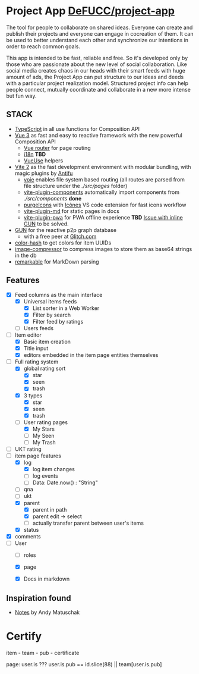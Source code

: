 # Project App [DeFUCC/project-app](https://github.com/DeFUCC/project-app)

The tool for people to collaborate on shared ideas. Everyone can create and publish their projects and everyone can engage in cocreation of them. It can be used to better understand each other and synchronize our intentions in order to reach common goals.

This app is intended to be fast, reliable and free. So it's developed only by those who are passionate about the new level of social collaboration. Like social media creates chaos in our heads with their smart feeds with huge amount of ads, the Project App can put structure to our ideas and deeds with a particular project realization model. Structured project info can help people connect, mutually coordinate and collaborate in a new more intense but fun way. 

## STACK
- [TypeScript](https://www.typescriptlang.org/) in all use functions for Composition API
- [Vue 3](https://v3.vuejs.org/) as fast and easy to reactive framework with the new powerful Composition API
  - [Vue router](https://github.com/vuejs/vue-router-next) for page routing
  - [i18n](https://vue-i18n-next.intlify.dev/advanced/composition.html#basic-usage) **TBD**
  - [VueUse](https://vueuse.js.org) helpers 
- [Vite 2](https://github.com/vitejs/vite) as the fast development environment with modular bundling, with magic plugins by [Antifu](https://github.com/antfu)
  - [voie](https://github.com/vamplate/vite-plugin-voie)  enables file system based routing (all routes are parsed from file structure under the *./src/pages* folder) 
  - [vite-plugin-components](https://github.com/antfu/vite-plugin-components) automatically import components from *./src/components* **done**
  - [purgeIcons](https://github.com/antfu/purge-icons) with [Icônes](https://icones.js.org/) VS code extension for fast icons workflow
  - [vite-plugin-md](https://github.com/antfu/vite-plugin-md) for static pages in docs 
  - [vite-plugin-pwa](https://github.com/antfu/vite-plugin-pwa) for PWA offline experience **TBD** [Issue with inline GUN](https://github.com/antfu/vite-plugin-pwa/issues/10) to be solved.
- [GUN](https://gun.eco/) for the reactive p2p graph database
  - with a free peer at [Glitch.com](https://glitch.com/edit/#!/gun-feeds)
- [color-hash](https://www.npmjs.com/package/color-hash) to get colors for item UUIDs
- [image-compressor](https://www.npmjs.com/package/image-compressor) to compress images to store them as base64 strings in the db
- [remarkable](https://www.npmjs.com/package/remarkable) for MarkDown parsing


## Features

- [x] Feed columns as the main interface
  - [x] Universal items feeds
    - [x] List sorter in a Web Worker
    - [x] Filter by search
    - [x] Filter feed by ratings
  - [ ] Users feeds
- [ ] Item editor
  - [x] Basic item creation 
  - [x] Title input
  - [x] editors embedded in the item page entities themselves
- [ ] Full rating system
  - [x] global rating sort
    - [x] star
    - [x] seen
    - [x] trash
  - [x] 3 types
    - [x] star
    - [x] seen
    - [x] trash
  - [ ] User rating pages
    - [x] My Stars
    - [ ] My Seen
    - [ ] My Trash
- [ ] UKT rating
- [ ] item page features
  - [x] log
    - [x] log item changes
    - [ ] log events
    - [ ] Data: Date.now() : "String"
  - [ ] qna
  - [ ] ukt
  - [x] parent
    - [x] parent in path
    - [x] parent edit -> select
    - [ ] actually transfer parent between user's items
  - [x] status
- [x] comments
- [ ] User
  - [ ] roles
  - [x] page
  - [x] Docs in markdown


## Inspiration found
- [Notes](https://notes.andymatuschak.org/) by Andy Matuschak


Certify
====

item - team - pub - certificate

page: user.is ??? user.is.pub == id.slice(88) || team[user.is.pub]